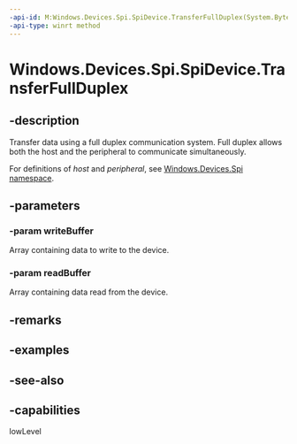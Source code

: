 ```yaml
---
-api-id: M:Windows.Devices.Spi.SpiDevice.TransferFullDuplex(System.Byte[],System.Byte[])
-api-type: winrt method
---
```


<!-- Method syntax
public void TransferFullDuplex(System.Byte[] writeBuffer, System.Byte[] readBuffer)
-->

# Windows.Devices.Spi.SpiDevice.TransferFullDuplex

## -description

Transfer data using a full duplex communication system. Full duplex allows both the host and the peripheral to communicate simultaneously.

For definitions of *host* and *peripheral*, see [Windows.Devices.Spi namespace](/uwp/api/windows.devices.spi).

## -parameters

### -param writeBuffer

Array containing data to write to the device.

### -param readBuffer

Array containing data read from the device.

## -remarks

## -examples

## -see-also

## -capabilities

lowLevel
